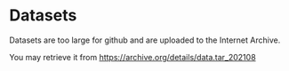 # Datasets

Datasets are too large for github and are uploaded to the Internet Archive.

You may retrieve it from https://archive.org/details/data.tar_202108
